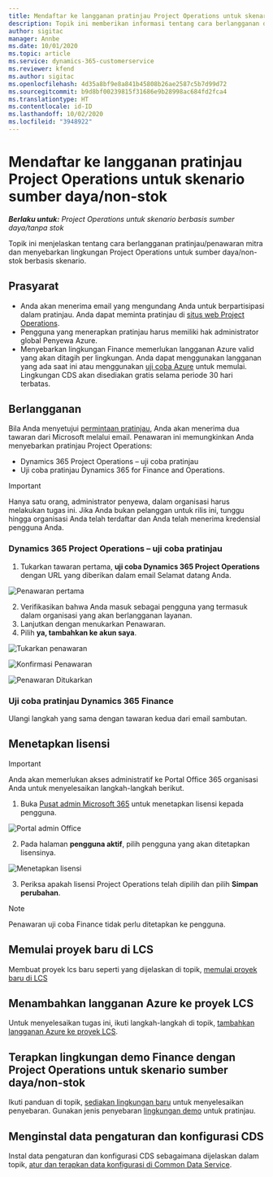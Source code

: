 ```yaml
---
title: Mendaftar ke langganan pratinjau Project Operations untuk skenario sumber daya/non-stok
description: Topik ini memberikan informasi tentang cara berlangganan dan menyebarkan Project Operations untuk skenario berbasis sumber daya/non-stok.
author: sigitac
manager: Annbe
ms.date: 10/01/2020
ms.topic: article
ms.service: dynamics-365-customerservice
ms.reviewer: kfend
ms.author: sigitac
ms.openlocfilehash: 4d35a8bf9e8a841b45808b26ae2587c5b7d99d72
ms.sourcegitcommit: b9d8bf00239815f31686e9b28998ac684fd2fca4
ms.translationtype: HT
ms.contentlocale: id-ID
ms.lasthandoff: 10/02/2020
ms.locfileid: "3948922"
---
```

# <a name="sign-up-for-project-operations-preview-subscriptions-for-resource-non-stocked-scenarios"></a>Mendaftar ke langganan pratinjau Project Operations untuk skenario sumber daya/non-stok

_**Berlaku untuk:** Project Operations untuk skenario berbasis sumber daya/tanpa stok_

Topik ini menjelaskan tentang cara berlangganan pratinjau/penawaran mitra dan menyebarkan lingkungan Project Operations untuk sumber daya/non-stok berbasis skenario.

## <a name="prerequisites"></a>Prasyarat

- Anda akan menerima email yang mengundang Anda untuk berpartisipasi dalam pratinjau. Anda dapat meminta pratinjau di [situs web Project Operations](https://dynamics.microsoft.com/en-us/project-operations/overview/).
- Pengguna yang menerapkan pratinjau harus memiliki hak administrator global Penyewa Azure.
- Menyebarkan lingkungan Finance memerlukan langganan Azure valid yang akan ditagih per lingkungan. Anda dapat menggunakan langganan yang ada saat ini atau menggunakan [uji coba Azure](https://azure.microsoft.com/en-us/free/) untuk memulai. Lingkungan CDS akan disediakan gratis selama periode 30 hari terbatas.

## <a name="subscribe"></a>Berlangganan

Bila Anda menyetujui [permintaan pratinjau](https://forms.office.com/FormsPro/Pages/ResponsePage.aspx?id=v4j5cvGGr0GRqy180BHbR56j8lZs0FdAvwT75_WNFyxUMkRDV1NYQU5TNjE2VjhKOVBUNVg2R0s1NC4u), Anda akan menerima dua tawaran dari Microsoft melalui email. Penawaran ini memungkinkan Anda menyebarkan pratinjau Project Operations:

- Dynamics 365 Project Operations – uji coba pratinjau
- Uji coba pratinjau Dynamics 365 for Finance and Operations.

> [!IMPORTANT]
> Hanya satu orang, administrator penyewa, dalam organisasi harus melakukan tugas ini. Jika Anda bukan pelanggan untuk rilis ini, tunggu hingga organisasi Anda telah terdaftar dan Anda telah menerima kredensial pengguna Anda.

### <a name="dynamics-365-project-operations--preview-trial"></a>Dynamics 365 Project Operations – uji coba pratinjau

1. Tukarkan tawaran pertama, **uji coba Dynamics 365 Project Operations** dengan URL yang diberikan dalam email Selamat datang Anda.

![Penawaran pertama](./media/1FirstOffer.png)

2. Verifikasikan bahwa Anda masuk sebagai pengguna yang termasuk dalam organisasi yang akan berlangganan layanan.
3. Lanjutkan dengan menukarkan Penawaran. 
4. Pilih **ya, tambahkan ke akun saya**.

![Tukarkan penawaran](./media/2RedeemFirstOffer.png)

![Konfirmasi Penawaran](./media/3ConfirmFirstOffer.png)

![Penawaran Ditukarkan](./media/4OfferSuccessfulyRedeemed.png)

### <a name="dynamics-365-finance-preview-trial"></a>Uji coba pratinjau Dynamics 365 Finance

Ulangi langkah yang sama dengan tawaran kedua dari email sambutan.

## <a name="assign-licenses"></a>Menetapkan lisensi

> [!IMPORTANT]
> Anda akan memerlukan akses administratif ke Portal Office 365 organisasi Anda untuk menyelesaikan langkah-langkah berikut.

1. Buka [Pusat admin Microsoft 365](https://portal.office.com/) untuk menetapkan lisensi kepada pengguna.

![Portal admin Office](./media/5OfficeAdminPortal.png)

2. Pada halaman **pengguna aktif**, pilih pengguna yang akan ditetapkan lisensinya.

![Menetapkan lisensi](./media/6AssignLicenses.png)

3. Periksa apakah lisensi Project Operations telah dipilih dan pilih **Simpan perubahan**. 

> [!NOTE]
> Penawaran uji coba Finance tidak perlu ditetapkan ke pengguna.

## <a name="start-a-new-project-in-lcs"></a>Memulai proyek baru di LCS

Membuat proyek lcs baru seperti yang dijelaskan di topik, [memulai proyek baru di LCS](create-lcs-project.md)

## <a name="add-an-azure-subscription-to-an-lcs-project"></a>Menambahkan langganan Azure ke proyek LCS

Untuk menyelesaikan tugas ini, ikuti langkah-langkah di topik, [tambahkan langganan Azure ke proyek LCS](resource-add-azure-subscription-lcs-project.md).

## <a name="deploy-finance-demo-environment-with-project-operations-for-resourcenon-stocked-scenarios"></a>Terapkan lingkungan demo Finance dengan Project Operations untuk skenario sumber daya/non-stok

Ikuti panduan di topik, [sediakan lingkungan baru](resource-provision-new-environment.md) untuk menyelesaikan penyebaran. Gunakan jenis penyebaran [lingkungan demo](https://docs.microsoft.com/dynamics365/fin-ops-core/dev-itpro/deployment/deploy-demo-environment) untuk pratinjau.

## <a name="install-cds-setup-and-configuration-data"></a>Menginstal data pengaturan dan konfigurasi CDS

Instal data pengaturan dan konfigurasi CDS sebagaimana dijelaskan dalam topik, [atur dan terapkan data konfigurasi di Common Data Service](resource-apply-pro-setup-config-data.md).


